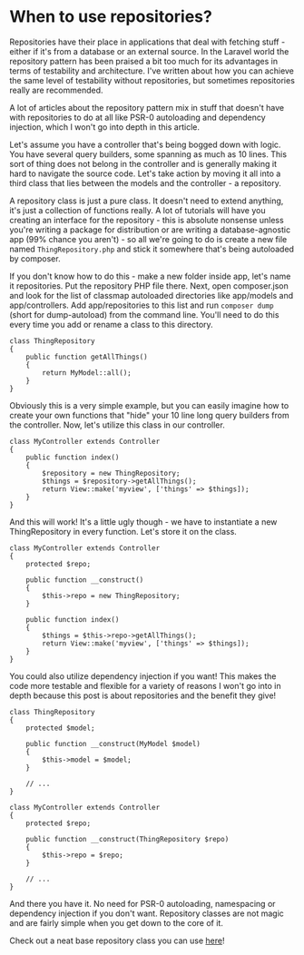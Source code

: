 # When to use repositories?

Repositories have their place in applications that deal with fetching stuff - either if it's from a database or an external source. In the Laravel world the repository pattern has been praised a bit too much for its advantages in terms of testability and architecture. I've written about how you can achieve the same level of testability without repositories, but sometimes repositories really are recommended.

A lot of articles about the repository pattern mix in stuff that doesn't have with repositories to do at all like PSR-0 autoloading and dependency injection, which I won't go into depth in this article.

Let's assume you have a controller that's being bogged down with logic. You have several query builders, some spanning as much as 10 lines. This sort of thing does not belong in the controller and is generally making it hard to navigate the source code. Let's take action by moving it all into a third class that lies between the models and the controller - a repository.

A repository class is just a pure class. It doesn't need to extend anything, it's just a collection of functions really. A lot of tutorials will have you creating an interface for the repository - this is absolute nonsense unless you're writing a package for distribution or are writing a database-agnostic app (99% chance you aren't) - so all we're going to do is create a new file named `ThingRepository.php` and stick it somewhere that's being autoloaded by composer.

If you don't know how to do this - make a new folder inside app, let's name it repositories. Put the repository PHP file there. Next, open composer.json and look for the list of classmap autoloaded directories like app/models and app/controllers. Add app/repositories to this list and run `composer dump` (short for dump-autoload) from the command line. You'll need to do this every time you add or rename a class to this directory.

	class ThingRepository
	{
		public function getAllThings()
		{
			return MyModel::all();
		}
	}

Obviously this is a very simple example, but you can easily imagine how to create your own functions that "hide" your 10 line long query builders from the controller. Now, let's utilize this class in our controller.

	class MyController extends Controller
	{
		public function index()
		{
			$repository = new ThingRepository;
			$things = $repository->getAllThings();
			return View::make('myview', ['things' => $things]);
		}
	}

And this will work! It's a little ugly though - we have to instantiate a new ThingRepository in every function. Let's store it on the class.

	class MyController extends Controller
	{
		protected $repo;
	
		public function __construct()
		{
			$this->repo = new ThingRepository;
		}
	
		public function index()
		{
			$things = $this->repo->getAllThings();
			return View::make('myview', ['things' => $things]);
		}
	}

You could also utilize dependency injection if you want! This makes the code more testable and flexible for a variety of reasons I won't go into in depth because this post is about repositories and the benefit they give!

	class ThingRepository
	{
		protected $model;
		
		public function __construct(MyModel $model)
		{
			$this->model = $model;
		}
		
		// ...
	}
	
	class MyController extends Controller
	{
		protected $repo;
			
		public function __construct(ThingRepository $repo)
		{
			$this->repo = $repo;
		}
		
		// ...
	}

And there you have it. No need for PSR-0 autoloading, namespacing or dependency injection if you don't want. Repository classes are not magic and are fairly simple when you get down to the core of it.

Check out a neat base repository class you can use [here](https://github.com/anlutro/laravel-4-base/blob/master/src/anlutro/L4Base/EloquentRepository.php)!